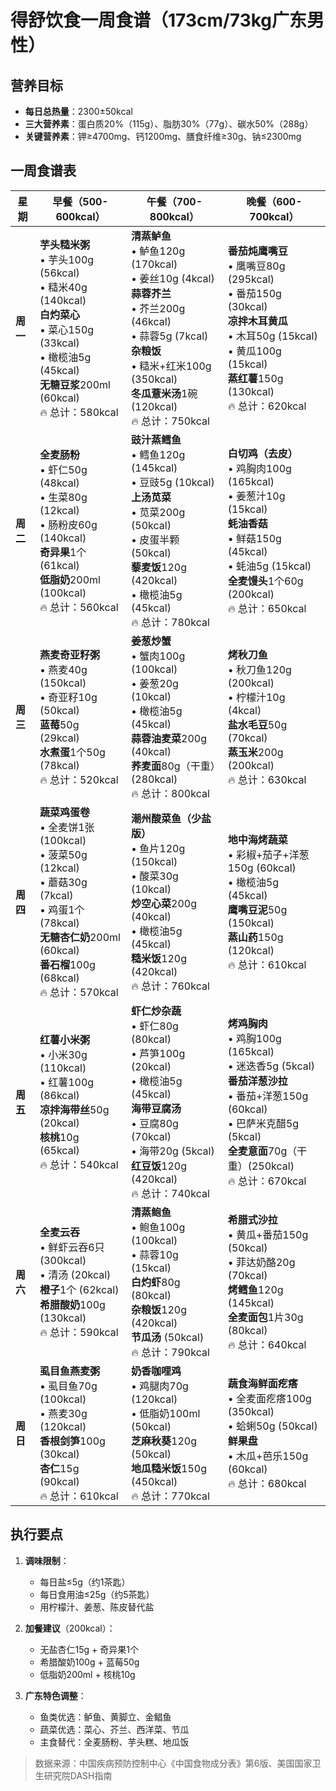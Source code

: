 # 得舒饮食一周食谱（173cm/73kg广东男性）

## 营养目标
- **每日总热量**：2300±50kcal
- **三大营养素**：蛋白质20%（115g）、脂肪30%（77g）、碳水50%（288g）
- **关键营养素**：钾≥4700mg、钙1200mg、膳食纤维≥30g、钠≤2300mg

## 一周食谱表

| 星期 | 早餐（500-600kcal） | 午餐（700-800kcal） | 晚餐（600-700kcal） |
|------|---------------------|---------------------|---------------------|
| **周一** | **芋头糙米粥**<br>• 芋头100g (56kcal)<br>• 糙米40g (140kcal)<br>**白灼菜心**<br>• 菜心150g (33kcal)<br>• 橄榄油5g (45kcal)<br>**无糖豆浆**200ml (60kcal)<br>🔥 总计：580kcal | **清蒸鲈鱼**<br>• 鲈鱼120g (170kcal)<br>• 姜丝10g (4kcal)<br>**蒜蓉芥兰**<br>• 芥兰200g (46kcal)<br>• 蒜蓉5g (7kcal)<br>**杂粮饭**<br>• 糙米+红米100g (350kcal)<br>**冬瓜薏米汤**1碗 (120kcal)<br>🔥 总计：750kcal | **番茄炖鹰嘴豆**<br>• 鹰嘴豆80g (295kcal)<br>• 番茄150g (30kcal)<br>**凉拌木耳黄瓜**<br>• 木耳50g (15kcal)<br>• 黄瓜100g (15kcal)<br>**蒸红薯**150g (130kcal)<br>🔥 总计：620kcal |
| **周二** | **全麦肠粉**<br>• 虾仁50g (48kcal)<br>• 生菜80g (12kcal)<br>• 肠粉皮60g (140kcal)<br>**奇异果**1个 (61kcal)<br>**低脂奶**200ml (100kcal)<br>🔥 总计：560kcal | **豉汁蒸鳕鱼**<br>• 鳕鱼120g (145kcal)<br>• 豆豉5g (10kcal)<br>**上汤苋菜**<br>• 苋菜200g (50kcal)<br>• 皮蛋半颗 (50kcal)<br>**藜麦饭**120g (420kcal)<br>• 橄榄油5g (45kcal)<br>🔥 总计：780kcal | **白切鸡（去皮）**<br>• 鸡胸肉100g (165kcal)<br>• 姜葱汁10g (15kcal)<br>**蚝油香菇**<br>• 鲜菇150g (45kcal)<br>• 蚝油5g (15kcal)<br>**全麦馒头**1个60g (200kcal)<br>🔥 总计：650kcal |
| **周三** | **燕麦奇亚籽粥**<br>• 燕麦40g (150kcal)<br>• 奇亚籽10g (50kcal)<br>**蓝莓**50g (29kcal)<br>**水煮蛋**1个50g (78kcal)<br>🔥 总计：520kcal | **姜葱炒蟹**<br>• 蟹肉100g (100kcal)<br>• 姜葱20g (10kcal)<br>• 橄榄油5g (45kcal)<br>**蒜蓉油麦菜**200g (40kcal)<br>**荞麦面**80g（干重）(280kcal)<br>🔥 总计：800kcal | **烤秋刀鱼**<br>• 秋刀鱼120g (200kcal)<br>• 柠檬汁10g (4kcal)<br>**盐水毛豆**50g (70kcal)<br>**蒸玉米**200g (200kcal)<br>🔥 总计：630kcal |
| **周四** | **蔬菜鸡蛋卷**<br>• 全麦饼1张 (100kcal)<br>• 菠菜50g (12kcal)<br>• 蘑菇30g (7kcal)<br>• 鸡蛋1个 (78kcal)<br>**无糖杏仁奶**200ml (60kcal)<br>**番石榴**100g (68kcal)<br>🔥 总计：570kcal | **潮州酸菜鱼（少盐版）**<br>• 鱼片120g (150kcal)<br>• 酸菜30g (10kcal)<br>**炒空心菜**200g (40kcal)<br>• 橄榄油5g (45kcal)<br>**糙米饭**120g (420kcal)<br>🔥 总计：760kcal | **地中海烤蔬菜**<br>• 彩椒+茄子+洋葱150g (60kcal)<br>• 橄榄油5g (45kcal)<br>**鹰嘴豆泥**50g (150kcal)<br>**蒸山药**150g (120kcal)<br>🔥 总计：610kcal |
| **周五** | **红薯小米粥**<br>• 小米30g (110kcal)<br>• 红薯100g (86kcal)<br>**凉拌海带丝**50g (20kcal)<br>**核桃**10g (65kcal)<br>🔥 总计：540kcal | **虾仁炒杂蔬**<br>• 虾仁80g (80kcal)<br>• 芦笋100g (20kcal)<br>• 橄榄油5g (45kcal)<br>**海带豆腐汤**<br>• 豆腐80g (70kcal)<br>• 海带20g (5kcal)<br>**红豆饭**120g (420kcal)<br>🔥 总计：740kcal | **烤鸡胸肉**<br>• 鸡胸100g (165kcal)<br>• 迷迭香5g (5kcal)<br>**番茄洋葱沙拉**<br>• 番茄+洋葱150g (60kcal)<br>• 巴萨米克醋5g (5kcal)<br>**全麦意面**70g（干重）(250kcal)<br>🔥 总计：670kcal |
| **周六** | **全麦云吞**<br>• 鲜虾云吞6只 (300kcal)<br>• 清汤 (20kcal)<br>**橙子**1个 (62kcal)<br>**希腊酸奶**100g (130kcal)<br>🔥 总计：590kcal | **清蒸鲍鱼**<br>• 鲍鱼100g (100kcal)<br>• 蒜蓉10g (15kcal)<br>**白灼虾**80g (80kcal)<br>**杂粮饭**120g (420kcal)<br>**节瓜汤** (50kcal)<br>🔥 总计：790kcal | **希腊式沙拉**<br>• 黄瓜+番茄150g (50kcal)<br>• 菲达奶酪20g (70kcal)<br>**烤鳕鱼**120g (145kcal)<br>**全麦面包**1片30g (80kcal)<br>🔥 总计：640kcal |
| **周日** | **虱目鱼燕麦粥**<br>• 虱目鱼70g (100kcal)<br>• 燕麦30g (120kcal)<br>**香根剑笋**100g (30kcal)<br>**杏仁**15g (90kcal)<br>🔥 总计：610kcal | **奶香咖哩鸡**<br>• 鸡腿肉70g (120kcal)<br>• 低脂奶100ml (50kcal)<br>**芝麻秋葵**120g (50kcal)<br>**地瓜糙米饭**150g (450kcal)<br>🔥 总计：770kcal | **蔬食海鲜面疙瘩**<br>• 全麦面疙瘩100g (350kcal)<br>• 蛤蜊50g (50kcal)<br>**鲜果盘**<br>• 木瓜+芭乐150g (60kcal)<br>🔥 总计：680kcal |

## 执行要点
1. **调味限制**：
   - 每日盐≤5g（约1茶匙）
   - 每日食用油≤25g（约5茶匙）
   - 用柠檬汁、姜葱、陈皮替代盐

2. **加餐建议**（200kcal）：
   - 无盐杏仁15g + 奇异果1个
   - 希腊酸奶100g + 蓝莓50g
   - 低脂奶200ml + 核桃10g

3. **广东特色调整**：
   - 鱼类优选：鲈鱼、黄脚立、金鲳鱼
   - 蔬菜优选：菜心、芥兰、西洋菜、节瓜
   - 主食替代：全麦肠粉、芋头糕、地瓜饭

> 数据来源：中国疾病预防控制中心《中国食物成分表》第6版、美国国家卫生研究院DASH指南
